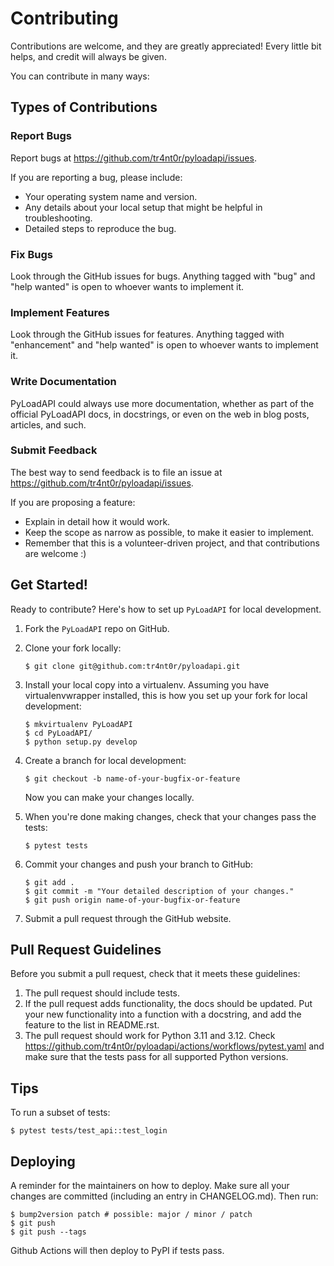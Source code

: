 # Contributing

Contributions are welcome, and they are greatly appreciated! Every
little bit helps, and credit will always be given.

You can contribute in many ways:

## Types of Contributions

### Report Bugs

Report bugs at <https://github.com/tr4nt0r/pyloadapi/issues>.

If you are reporting a bug, please include:

-   Your operating system name and version.
-   Any details about your local setup that might be helpful in
    troubleshooting.
-   Detailed steps to reproduce the bug.

### Fix Bugs

Look through the GitHub issues for bugs. Anything tagged with "bug"
and "help wanted" is open to whoever wants to implement it.

### Implement Features

Look through the GitHub issues for features. Anything tagged with
"enhancement" and "help wanted" is open to whoever wants to
implement it.

### Write Documentation

PyLoadAPI could always use more documentation, whether as part of the
official PyLoadAPI docs, in docstrings, or even on the web in blog
posts, articles, and such.

### Submit Feedback

The best way to send feedback is to file an issue at
<https://github.com/tr4nt0r/pyloadapi/issues>.

If you are proposing a feature:

-   Explain in detail how it would work.
-   Keep the scope as narrow as possible, to make it easier to
    implement.
-   Remember that this is a volunteer-driven project, and that
    contributions are welcome :)

## Get Started!

Ready to contribute? Here's how to set up `PyLoadAPI` for
local development.

1.  Fork the `PyLoadAPI` repo on GitHub.

2.  Clone your fork locally:

    ``` shell
    $ git clone git@github.com:tr4nt0r/pyloadapi.git
    ```

3.  Install your local copy into a virtualenv. Assuming you have
    virtualenvwrapper installed, this is how you set up your fork for
    local development:

    ``` shell
    $ mkvirtualenv PyLoadAPI
    $ cd PyLoadAPI/
    $ python setup.py develop
    ```

4.  Create a branch for local development:

    ``` shell
    $ git checkout -b name-of-your-bugfix-or-feature
    ```

    Now you can make your changes locally.

5.  When you're done making changes, check that your changes pass the
    tests:

    ``` shell
    $ pytest tests
    ```

6.  Commit your changes and push your branch to GitHub:

    ``` shell
    $ git add .
    $ git commit -m "Your detailed description of your changes."
    $ git push origin name-of-your-bugfix-or-feature
    ```

7.  Submit a pull request through the GitHub website.

## Pull Request Guidelines

Before you submit a pull request, check that it meets these guidelines:

1.  The pull request should include tests.
2.  If the pull request adds functionality, the docs should be updated.
    Put your new functionality into a function with a docstring, and add
    the feature to the list in README.rst.
3.  The pull request should work for Python 3.11 and 3.12. Check
    <https://github.com/tr4nt0r/pyloadapi/actions/workflows/pytest.yaml>
    and make sure that the tests pass for all supported Python versions.

## Tips

To run a subset of tests:

``` shell
$ pytest tests/test_api::test_login
```

## Deploying

A reminder for the maintainers on how to deploy. Make sure all your
changes are committed (including an entry in CHANGELOG.md). Then run:

``` shell
$ bump2version patch # possible: major / minor / patch
$ git push
$ git push --tags
```

Github Actions will then deploy to PyPI if tests pass.
